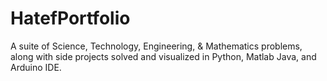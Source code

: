# HatefPortfolio
A suite of Science, Technology, Engineering, &amp; Mathematics problems, along with side projects solved and visualized in Python, Matlab  Java, and Arduino IDE.
